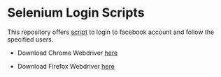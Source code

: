 # Selenium Login Scripts

This repository offers [script](./blob/master/facebook_login.py) to login to facebook account and follow the specified users.

- Download Chrome Webdriver [here](https://chromedriver.chromium.org/downloads "Chrome webdriver's download page")

- Download Firefox Webdriver [here](https://github.com/mozilla/geckodriver/releases "Geckodriver's github")
